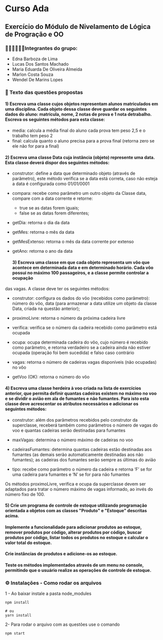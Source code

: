 # Curso Ada
## Exercício do Módulo de Nivelamento de Lógica de Progração e OO 

### 👩🏽‍🤝‍👩🏽👬Integrantes do grupo:
- Edna Barboza de Lima 
- Lucas Dos Santos Machado
- Maria Eduarda De Oliveira Almeida
- Marlon Costa Souza
- Wendel De Marins Lopes

### 📖 Texto das questões propostas

#### 1) Escreva uma classe cujos objetos representam alunos matriculados em uma disciplina. Cada objeto dessa classe deve guardar os seguintes dados do aluno: matrícula, nome, 2 notas de prova e 1 nota detrabalho. Escreva os seguintes métodos para esta classe:
- media: calcula a média final do aluno cada prova tem peso 2,5 e o trabalho tem peso 2
- final: calcula quanto o aluno precisa para a prova final (retorna zero se ele não for para a final)

#### 2) Escreva uma classe Data cuja instância (objeto) represente uma data. Esta classe deverá dispor dos seguintes métodos:

- construtor: define a data que determinado objeto (através de parâmetro), este método verifica se a data está correta, caso não esteja a data é configurada como 01/01/0001

- compara: recebe como parâmetro um outro objeto da Classe data, compare com a data corrente e retorne:
    * true se as datas forem iguais;
    * false se as datas forem diferentes;

- getDia: retorna o dia da data
    
- getMes: retorna o mês da data

- getMesExtenso: retorna o mês da data corrente por extenso

- getAno: retorna o ano da data

  #### 3) Escreva uma classe em que cada objeto representa um vôo que acontece em determinada data e em determinado horário. Cada vôo possui no máximo 100 passageiros, e a classe permite controlar a ocupação
das vagas. A classe deve ter os seguintes métodos:

- construtor: configura os dados do vôo (recebidos como parâmetro): número do vôo, data (para armazenar 
      a data utilize um objeto da classe Data, criada na questão anterior);

- proximoLivre: retorna o número da próxima cadeira livre

- verifica: verifica se o número da cadeira recebido como parâmetro está ocupada

- ocupa: ocupa determinada cadeira do vôo, cujo número é recebido como parâmetro, e retorna verdadeiro se a cadeira ainda não estiver ocupada (operação foi bem sucedida) e falso
  caso contrário

- vagas: retorna o número de cadeiras vagas disponíveis (não ocupadas) no vôo

- getVoo (OK): retorna o número do vôo

#### 4) Escreva uma classe herdeira à voo criada na lista de exercícios anterior, que permita definir quantas cadeiras existem no máximo no voo e se dividir o avião em ala de fumantes e não fumantes. Para isto esta classe deve acrescentar os atributos necessários e adicionar os seguintes métodos:

- construtor: além dos parâmetros recebidos pelo construtor da superclasse, receberá também
    como parâmetros o número de vagas do voo e quantas cadeiras serão destinadas para
    fumantes

- maxVagas: determina o número máximo de cadeiras no voo

- cadeirasFumantes: determina quantas cadeiras estão destinadas aos fumantes (as demais serão
      automaticamente destinadas aos não fumantes); as cadeiras dos fumantes serão
      sempre as últimas do avião

- tipo: recebe como parâmetro o número da cadeira e retorna ‘F’ se for uma cadeira para
      fumantes e ‘N’ se for para não fumantes
    
Os métodos proximoLivre, verifica e ocupa da superclasse devem ser adaptados para tratar o número máximo de vagas informado, ao invés do número fixo de 100.

#### 5) Crie um programa de controle de estoque utilizando programação orientada a objetos com as classes "Produto" e "Estoque" descritas acima. 
#### Implemente a funcionalidade para adicionar produtos ao estoque, remover produtos por código, alterar produtos por código, buscar produtos por código, listar todos os produtos no estoque e calcular o valor total do estoque. 
#### Crie instâncias de produtos e adicione-os ao estoque. 
#### Teste os métodos implementados através de um menu no console, permitindo que o usuário realize as operações de controle de estoque.

### ⚙ Instalações - Como rodar os arquivos

1 - Ao baixar instale a pasta node_modules

```
npm install

# ou
yarn install
```

2- Para rodar o arquivo com as questões use o comando 

```
npm start
```
